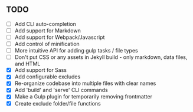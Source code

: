 TODO
---

- [ ] Add CLI auto-completion
- [ ] Add support for Markdown
- [ ] Add support for Webpack/Javascript
- [ ] Add control of minification
- [ ] More intuitive API for adding gulp tasks / file types
- [ ] Don't put CSS or any assets in Jekyll build - only markdown, data files, and HTML
- [x] Add support for Sass
- [x] Add configurable excludes
- [x] Re-organize codebase into multiple files with clear names
- [x] Add 'build' and 'serve' CLI commands
- [x] Make a Gulp plugin for temporarily removing frontmatter
- [x] Create exclude folder/file functions
